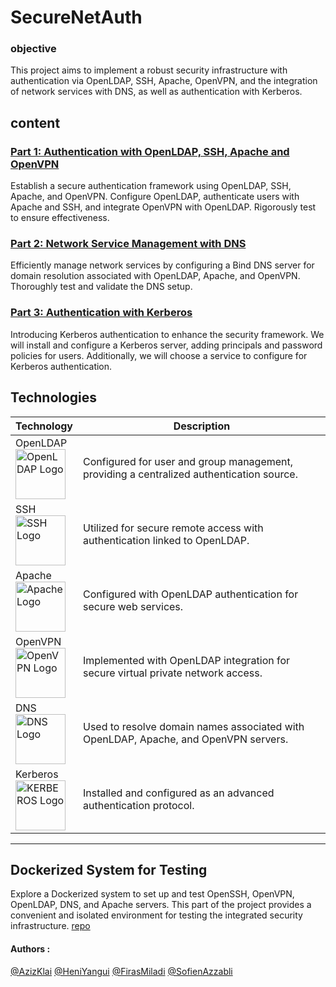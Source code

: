 # SecureNetAuth

### objective
This project aims to implement a robust security infrastructure with authentication via OpenLDAP, SSH, Apache, OpenVPN, and the integration of network services with DNS, as well as authentication with Kerberos. 

## content
### [Part 1: Authentication with OpenLDAP, SSH, Apache and OpenVPN](./document/security%20project.pdf)  
 Establish a secure authentication framework using OpenLDAP, SSH, Apache, and OpenVPN. Configure OpenLDAP, authenticate users with Apache and SSH, and integrate OpenVPN with OpenLDAP. Rigorously test to ensure effectiveness.
### [Part 2: Network Service Management with DNS](./documents/security%20project.pdf)  
 Efficiently manage network services by configuring a Bind DNS server for domain resolution associated with OpenLDAP, Apache, and OpenVPN. Thoroughly test and validate the DNS setup.
### [Part 3: Authentication with Kerberos](./documents/security%20project.pdf)  
 Introducing Kerberos authentication to enhance the security framework. We will install and configure a Kerberos server, adding principals and password policies for users. Additionally, we will choose a service to configure for Kerberos authentication.
## Technologies 

| Technology              | Description                                                                                                              |
|-------------------------|--------------------------------------------------------------------------------------------------------------------------|
| OpenLDAP  <div>  <img src="https://assets.zabbix.com/img/brands/openldap.png" alt="OpenLDAP Logo" height="80">  </div>              | Configured for user and group management, providing a centralized authentication source.  |
| SSH    <div>  <img src="https://upload.wikimedia.org/wikipedia/commons/0/00/Unofficial_SSH_Logo.svg" alt="SSH Logo" height="80">  </div>                 | Utilized for secure remote access with authentication linked to OpenLDAP.                  |
| Apache   <div>  <img src="https://cdn.icon-icons.com/icons2/2699/PNG/512/apache_logo_icon_168630.png" alt="Apache Logo" height="80">  </div>               | Configured with OpenLDAP authentication for secure web services.                   |
| OpenVPN   <div>  <img src="https://m.media-amazon.com/images/I/41CRKpBzyBL.png" alt="OpenVPN Logo" height="80">  </div>              | Implemented with OpenLDAP integration for secure virtual private network access.   |
| DNS     <div>  <img src="https://w7.pngwing.com/pngs/628/668/png-transparent-computer-icons-domain-name-system-share-icon-dns-sinkhole-computer-network-logo-share-icon-thumbnail.png" alt="DNS Logo" height="80">  </div>                | Used to resolve domain names associated with OpenLDAP, Apache, and OpenVPN servers.       |
| Kerberos  <div>  <img src="https://www.fortinet.com/content/fortinet-com/en_us/resources/cyberglossary/kerberos-authentication/_jcr_content/par/c05_container_copy_c/par/c28_image.img.jpg/1643741826059.jpg" alt="KERBEROS Logo" height="80">  </div>              | Installed and configured as an advanced authentication protocol.                 |


---
## Dockerized System for Testing
Explore a Dockerized system to set up and test OpenSSH, OpenVPN, OpenLDAP, DNS, and Apache servers. This part of the project provides a convenient and isolated environment for testing the integrated security infrastructure. [repo](https://github.com/hunyan-io/cybersecurity-lab)
#### Authors : 
 [@AzizKlai](https://www.github.com/AzizKlai)   [@HeniYangui](https://www.github.com/hunyan-io)  [@FirasMiladi](https://github.com/miladifiras01)   [@SofienAzzabli](https://github.com/sofienazzabi2)
 
 

